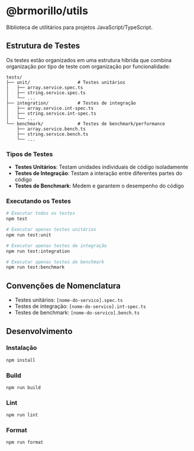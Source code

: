 # @brmorillo/utils

Biblioteca de utilitários para projetos JavaScript/TypeScript.

## Estrutura de Testes

Os testes estão organizados em uma estrutura híbrida que combina organização por tipo de teste com organização por funcionalidade:

```
tests/
├── unit/                  # Testes unitários
│   ├── array.service.spec.ts
│   ├── string.service.spec.ts
│   └── ...
├── integration/           # Testes de integração
│   ├── array.service.int-spec.ts
│   ├── string.service.int-spec.ts
│   └── ...
└── benchmark/             # Testes de benchmark/performance
    ├── array.service.bench.ts
    ├── string.service.bench.ts
    └── ...
```

### Tipos de Testes

- **Testes Unitários**: Testam unidades individuais de código isoladamente
- **Testes de Integração**: Testam a interação entre diferentes partes do código
- **Testes de Benchmark**: Medem e garantem o desempenho do código

### Executando os Testes

```bash
# Executar todos os testes
npm test

# Executar apenas testes unitários
npm run test:unit

# Executar apenas testes de integração
npm run test:integration

# Executar apenas testes de benchmark
npm run test:benchmark
```

## Convenções de Nomenclatura

- Testes unitários: `[nome-do-servico].spec.ts`
- Testes de integração: `[nome-do-servico].int-spec.ts`
- Testes de benchmark: `[nome-do-servico].bench.ts`

## Desenvolvimento

### Instalação

```bash
npm install
```

### Build

```bash
npm run build
```

### Lint

```bash
npm run lint
```

### Format

```bash
npm run format
```